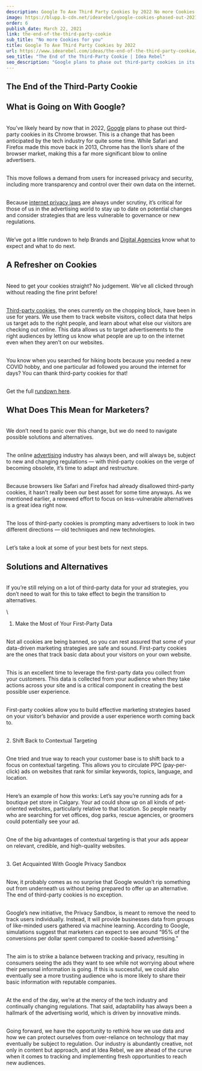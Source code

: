```yaml
---
description: Google To Axe Third Party Cookies by 2022 No more Cookies for you
image: https://blupp.b-cdn.net/idearebel/google-cookies-phased-out-2021.jpeg?quality=80&width=800
order: 6
publish_date: March 22, 2021
link: the-end-of-the-third-party-cookie
sub_title: "No more Cookies for you"
title: Google To Axe Third Party Cookies by 2022
url: https://www.idearebel.com/ideas/the-end-of-the-third-party-cookie/
seo_title: "The End of the Third-Party Cookie | Idea Rebel"
seo_description: "Google plans to phase out third-party cookies in its Chrome browser by 2022. Here's what this means for Brands and Digital Agencies"
---
```

## The End of the Third-Party Cookie


## What is Going on With Google?

\
You’ve likely heard by now that in 2022, [Google](https://blog.google/products/ads-commerce/a-more-privacy-first-web/) plans to phase out third-party cookies in its Chrome browser. This is a change that has been anticipated by the tech industry for quite some time. While Safari and Firefox made this move back in 2013, Chrome has the lion’s share of the browser market, making this a far more significant blow to online advertisers.

\
This move follows a demand from users for increased privacy and security, including more transparency and control over their own data on the internet.

\
Because [internet privacy laws](https://en.wikipedia.org/wiki/Internet_privacy) are always under scrutiny, it’s critical for those of us in the advertising world to stay up to date on potential changes and consider strategies that are less vulnerable to governance or new regulations.

\
We’ve got a little rundown to help Brands and [Digital Agencies](https://www.idearebel.com/digital-marketing-agency/) know what to expect and what to do next.
## A Refresher on Cookies

\
Need to get your cookies straight? No judgement. We’ve all clicked through without reading the fine print before!

\
[Third-party cookies](https://clearcode.cc/blog/difference-between-first-party-third-party-cookies/#:~:text=Third%2Dparty%20cookies%20are%20those,services%2C%20such%20as%20live%20chats.), the ones currently on the chopping block, have been in use for years. We use them to track website visitors, collect data that helps us target ads to the right people, and learn about what else our visitors are checking out online. This data allows us to target advertisements to the right audiences by letting us know what people are up to on the internet even when they aren’t on our websites.

\
You know when you searched for hiking boots because you needed a new COVID hobby, and one particular ad followed you around the internet for days? You can thank third-party cookies for that!

\
Get the full [rundown here](https://www.techtarget.com/whatis/definition/third-party-cookie).
## What Does This Mean for Marketers?

\
We don’t need to panic over this change, but we do need to navigate possible solutions and alternatives.

\
The online [advertising](https://www.idearebel.com/services/media-planning-buying-progrommatic/) industry has always been, and will always be, subject to new and changing regulations — with third-party cookies on the verge of becoming obsolete, it’s time to adapt and restructure.

\
Because browsers like Safari and Firefox had already disallowed third-party cookies, it hasn’t really been our best asset for some time anyways. As we mentioned earlier, a renewed effort to focus on less-vulnerable alternatives is a great idea right now.

\
The loss of third-party cookies is prompting many advertisers to look in two different directions — old techniques and new technologies.

\
Let’s take a look at some of your best bets for next steps.
## Solutions and Alternatives

\
If you’re still relying on a lot of third-party data for your ad strategies, you don’t need to wait for this to take effect to begin the transition to alternatives.

\
1. Make the Most of Your First-Party Data

\
Not all cookies are being banned, so you can rest assured that some of your data-driven marketing strategies are safe and sound. First-party cookies are the ones that track basic data about your visitors on your own website.

\
This is an excellent time to leverage the first-party data you collect from your customers. This data is collected from your audience when they take actions across your site and is a critical component in creating the best possible user experience.

\
First-party cookies allow you to build effective marketing strategies based on your visitor’s behavior and provide a user experience worth coming back to.

\
2. Shift Back to Contextual Targeting

\
One tried and true way to reach your customer base is to shift back to a focus on contextual targeting. This allows you to circulate PPC (pay-per-click) ads on websites that rank for similar keywords, topics, language, and location.

\
Here’s an example of how this works: Let’s say you’re running ads for a boutique pet store in Calgary. Your ad could show up on all kinds of pet-oriented websites, particularly relative to that location. So people nearby who are searching for vet offices, dog parks, rescue agencies, or groomers could potentially see your ad.

\
One of the big advantages of contextual targeting is that your ads appear on relevant, credible, and high-quality websites.

\
3. Get Acquainted With Google Privacy Sandbox

\
Now, it probably comes as no surprise that Google wouldn’t rip something out from underneath us without being prepared to offer up an alternative. The end of third-party cookies is no exception.

\
Google’s new initiative, the Privacy Sandbox, is meant to remove the need to track users individually. Instead, it will provide businesses data from groups of like-minded users gathered via machine learning. According to Google, simulations suggest that marketers can expect to see around “95% of the conversions per dollar spent compared to cookie-based advertising.”

\
The aim is to strike a balance between tracking and privacy, resulting in consumers seeing the ads they want to see while not worrying about where their personal information is going. If this is successful, we could also eventually see a more trusting audience who is more likely to share their basic information with reputable companies.

\
At the end of the day, we’re at the mercy of the tech industry and continually changing regulations. That said, adaptability has always been a hallmark of the advertising world, which is driven by innovative minds.

\
Going forward, we have the opportunity to rethink how we use data and how we can protect ourselves from over-reliance on technology that may eventually be subject to regulation. Our industry is abundantly creative, not only in content but approach, and at Idea Rebel, we are ahead of the curve when it comes to tracking and implementing fresh opportunities to reach new audiences.
